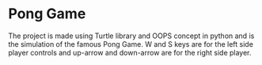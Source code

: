 # Pong Game
The project is made using Turtle library and OOPS concept in python and is the simulation of the famous Pong Game.
W and S keys are for the left side player controls and up-arrow and down-arrow are for the right side player.

